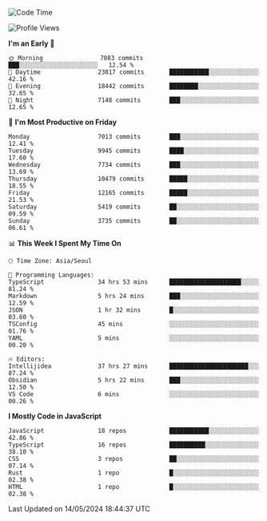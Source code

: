 <!--START_SECTION:waka-->
![Code Time](http://img.shields.io/badge/Code%20Time-6%2C055%20hrs%2033%20mins-blue)

![Profile Views](http://img.shields.io/badge/Profile%20Views-0-blue)

**I'm an Early 🐤** 

```text
🌞 Morning                7083 commits        ███░░░░░░░░░░░░░░░░░░░░░░   12.54 % 
🌆 Daytime                23817 commits       ███████████░░░░░░░░░░░░░░   42.16 % 
🌃 Evening                18442 commits       ████████░░░░░░░░░░░░░░░░░   32.65 % 
🌙 Night                  7148 commits        ███░░░░░░░░░░░░░░░░░░░░░░   12.65 % 
```
📅 **I'm Most Productive on Friday** 

```text
Monday                   7013 commits        ███░░░░░░░░░░░░░░░░░░░░░░   12.41 % 
Tuesday                  9945 commits        ████░░░░░░░░░░░░░░░░░░░░░   17.60 % 
Wednesday                7734 commits        ███░░░░░░░░░░░░░░░░░░░░░░   13.69 % 
Thursday                 10479 commits       █████░░░░░░░░░░░░░░░░░░░░   18.55 % 
Friday                   12165 commits       █████░░░░░░░░░░░░░░░░░░░░   21.53 % 
Saturday                 5419 commits        ██░░░░░░░░░░░░░░░░░░░░░░░   09.59 % 
Sunday                   3735 commits        ██░░░░░░░░░░░░░░░░░░░░░░░   06.61 % 
```


📊 **This Week I Spent My Time On** 

```text
🕑︎ Time Zone: Asia/Seoul

💬 Programming Languages: 
TypeScript               34 hrs 53 mins      ████████████████████░░░░░   81.24 % 
Markdown                 5 hrs 24 mins       ███░░░░░░░░░░░░░░░░░░░░░░   12.59 % 
JSON                     1 hr 32 mins        █░░░░░░░░░░░░░░░░░░░░░░░░   03.60 % 
TSConfig                 45 mins             ░░░░░░░░░░░░░░░░░░░░░░░░░   01.76 % 
YAML                     5 mins              ░░░░░░░░░░░░░░░░░░░░░░░░░   00.20 % 

🔥 Editors: 
Intellijidea             37 hrs 27 mins      ██████████████████████░░░   87.24 % 
Obsidian                 5 hrs 22 mins       ███░░░░░░░░░░░░░░░░░░░░░░   12.50 % 
VS Code                  6 mins              ░░░░░░░░░░░░░░░░░░░░░░░░░   00.26 % 
```

**I Mostly Code in JavaScript** 

```text
JavaScript               18 repos            ███████████░░░░░░░░░░░░░░   42.86 % 
TypeScript               16 repos            ██████████░░░░░░░░░░░░░░░   38.10 % 
CSS                      3 repos             ██░░░░░░░░░░░░░░░░░░░░░░░   07.14 % 
Rust                     1 repo              █░░░░░░░░░░░░░░░░░░░░░░░░   02.38 % 
HTML                     1 repo              █░░░░░░░░░░░░░░░░░░░░░░░░   02.38 % 
```




 Last Updated on 14/05/2024 18:44:37 UTC
<!--END_SECTION:waka-->
